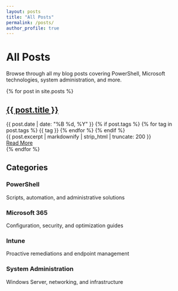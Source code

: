 ```yaml
---
layout: posts
title: "All Posts"
permalink: /posts/
author_profile: true
---
```


# All Posts

Browse through all my blog posts covering PowerShell, Microsoft technologies, system administration, and more.

<div class="posts-list">
  {% for post in site.posts %}
    <article class="post-preview">
      <h2 class="post-title">
        <a href="{{ post.url | relative_url }}">{{ post.title }}</a>
      </h2>
      <div class="post-meta">
        <time datetime="{{ post.date | date_to_xmlschema }}">
          {{ post.date | date: "%B %d, %Y" }}
        </time>
        {% if post.tags %}
          <span class="post-tags">
            {% for tag in post.tags %}
              <span class="tag">{{ tag }}</span>
            {% endfor %}
          </span>
        {% endif %}
      </div>
      <div class="post-excerpt">
        {{ post.excerpt | markdownify | strip_html | truncate: 200 }}
      </div>
      <a href="{{ post.url | relative_url }}" class="read-more">Read More</a>
    </article>
  {% endfor %}
</div>

## Categories

<div class="category-grid">
  <div class="category-item">
    <h3>PowerShell</h3>
    <p>Scripts, automation, and administrative solutions</p>
  </div>
  <div class="category-item">
    <h3>Microsoft 365</h3>
    <p>Configuration, security, and optimization guides</p>
  </div>
  <div class="category-item">
    <h3>Intune</h3>
    <p>Proactive remediations and endpoint management</p>
  </div>
  <div class="category-item">
    <h3>System Administration</h3>
    <p>Windows Server, networking, and infrastructure</p>
  </div>
</div>
